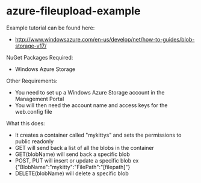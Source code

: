 azure-fileupload-example
========================

Example tutorial can be found here:
- http://www.windowsazure.com/en-us/develop/net/how-to-guides/blob-storage-v17/

NuGet Packages Required:
- Windows Azure Storage

Other Requirements:
- You need to set up a Windows Azure Storage account in the Management Portal
- You will then need the account name and access keys for the web.config file

What this does:
- It creates a container called "mykittys" and sets the permissions to public readonly
- GET will send back a list of all the blobs in the container
- GET(blobName) will send back a specific blob
- POST, PUT will insert or update a specific blob ex {"BlobName":"mykitty":"FilePath":"[filepath]"}
- DELETE(blobName) will delete a specific blob
